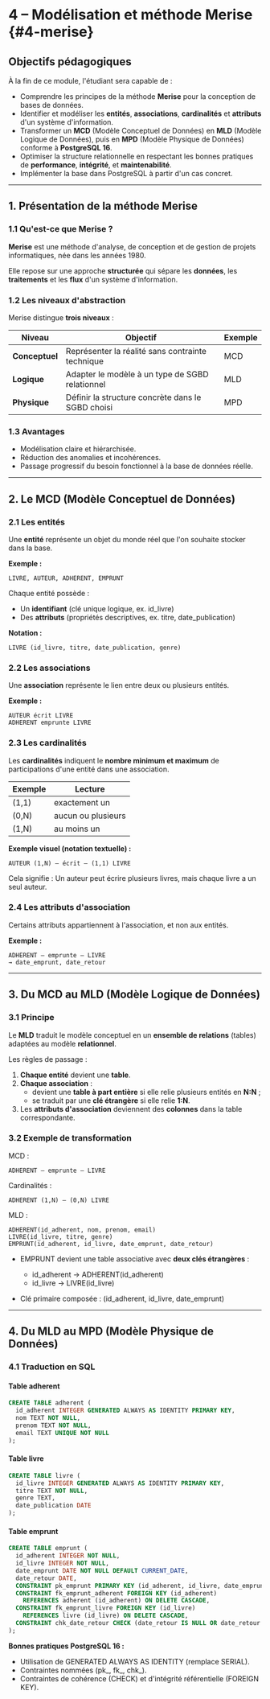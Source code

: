 # **4 – Modélisation et méthode Merise** {#4-merise}
## **Objectifs pédagogiques**

À la fin de ce module, l'étudiant sera capable de :
- Comprendre les principes de la méthode **Merise** pour la conception de bases de données.
- Identifier et modéliser les **entités**, **associations**, **cardinalités** et **attributs** d'un système d'information.
- Transformer un **MCD** (Modèle Conceptuel de Données) en **MLD** (Modèle Logique de Données), puis en **MPD** (Modèle Physique de Données) conforme à **PostgreSQL 16**.
- Optimiser la structure relationnelle en respectant les bonnes pratiques de **performance**, **intégrité**, et **maintenabilité**.
- Implémenter la base dans PostgreSQL à partir d'un cas concret.

---

## **1. Présentation de la méthode Merise**

### **1.1 Qu'est-ce que Merise ?**

**Merise** est une méthode d'analyse, de conception et de gestion de projets informatiques, née dans les années 1980.

Elle repose sur une approche **structurée** qui sépare les **données**, les **traitements** et les **flux** d'un système d'information.
### **1.2 Les niveaux d'abstraction**

Merise distingue **trois niveaux** :

| **Niveau**     | **Objectif**                                      | **Exemple** |
| -------------- | ------------------------------------------------- | ----------- |
| **Conceptuel** | Représenter la réalité sans contrainte technique  | MCD         |
| **Logique**    | Adapter le modèle à un type de SGBD relationnel   | MLD         |
| **Physique**   | Définir la structure concrète dans le SGBD choisi | MPD         |
### **1.3 Avantages**

- Modélisation claire et hiérarchisée.
- Réduction des anomalies et incohérences.
- Passage progressif du besoin fonctionnel à la base de données réelle.

---
## **2. Le MCD (Modèle Conceptuel de Données)**
### **2.1 Les entités**

Une **entité** représente un objet du monde réel que l'on souhaite stocker dans la base.

**Exemple :**
```
LIVRE, AUTEUR, ADHERENT, EMPRUNT
```

Chaque entité possède :
- Un **identifiant** (clé unique logique, ex. id_livre)
- Des **attributs** (propriétés descriptives, ex. titre, date_publication)

**Notation :**
```
LIVRE (id_livre, titre, date_publication, genre)
```

### **2.2 Les associations**

Une **association** représente le lien entre deux ou plusieurs entités.

**Exemple :**
```
AUTEUR écrit LIVRE
ADHERENT emprunte LIVRE
```

### **2.3 Les cardinalités**

Les **cardinalités** indiquent le **nombre minimum et maximum** de participations d'une entité dans une association.

|**Exemple**|**Lecture**|
|---|---|
|(1,1)|exactement un|
|(0,N)|aucun ou plusieurs|
|(1,N)|au moins un|

**Exemple visuel (notation textuelle) :**
```
AUTEUR (1,N) – écrit – (1,1) LIVRE
```

Cela signifie : Un auteur peut écrire plusieurs livres, mais chaque livre a un seul auteur.
### **2.4 Les attributs d'association**

Certains attributs appartiennent à l'association, et non aux entités.

**Exemple :**
```
ADHERENT – emprunte – LIVRE
→ date_emprunt, date_retour
```

---
## **3. Du MCD au MLD (Modèle Logique de Données)**
### **3.1 Principe**

Le **MLD** traduit le modèle conceptuel en un **ensemble de relations** (tables) adaptées au modèle **relationnel**.

Les règles de passage :
1. **Chaque entité** devient une **table**.
2. **Chaque association** :
    - devient une **table à part entière** si elle relie plusieurs entités en **N:N** ;
    - se traduit par une **clé étrangère** si elle relie **1:N**.
3. Les **attributs d'association** deviennent des **colonnes** dans la table correspondante.
### **3.2 Exemple de transformation**

MCD :
```
ADHERENT – emprunte – LIVRE
```

Cardinalités :
```
ADHERENT (1,N) – (0,N) LIVRE
```

MLD :
```
ADHERENT(id_adherent, nom, prenom, email)
LIVRE(id_livre, titre, genre)
EMPRUNT(id_adherent, id_livre, date_emprunt, date_retour)
```

- EMPRUNT devient une table associative avec **deux clés étrangères** :
    - id_adherent → ADHERENT(id_adherent)
    - id_livre → LIVRE(id_livre)

- Clé primaire composée : (id_adherent, id_livre, date_emprunt)


---
## **4. Du MLD au MPD (Modèle Physique de Données)**
### **4.1 Traduction en SQL**
#### **Table adherent**
```sql
CREATE TABLE adherent (
  id_adherent INTEGER GENERATED ALWAYS AS IDENTITY PRIMARY KEY,
  nom TEXT NOT NULL,
  prenom TEXT NOT NULL,
  email TEXT UNIQUE NOT NULL
);
```

#### **Table livre**
```sql
CREATE TABLE livre (
  id_livre INTEGER GENERATED ALWAYS AS IDENTITY PRIMARY KEY,
  titre TEXT NOT NULL,
  genre TEXT,
  date_publication DATE
);
```

#### **Table emprunt**
```sql
CREATE TABLE emprunt (
  id_adherent INTEGER NOT NULL,
  id_livre INTEGER NOT NULL,
  date_emprunt DATE NOT NULL DEFAULT CURRENT_DATE,
  date_retour DATE,
  CONSTRAINT pk_emprunt PRIMARY KEY (id_adherent, id_livre, date_emprunt),
  CONSTRAINT fk_emprunt_adherent FOREIGN KEY (id_adherent)
    REFERENCES adherent (id_adherent) ON DELETE CASCADE,
  CONSTRAINT fk_emprunt_livre FOREIGN KEY (id_livre)
    REFERENCES livre (id_livre) ON DELETE CASCADE,
  CONSTRAINT chk_date_retour CHECK (date_retour IS NULL OR date_retour >= date_emprunt)
);
```

**Bonnes pratiques PostgreSQL 16 :**
- Utilisation de GENERATED ALWAYS AS IDENTITY (remplace SERIAL).
- Contraintes nommées (pk_, fk_, chk_).
- Contraintes de cohérence (CHECK) et d'intégrité référentielle (FOREIGN KEY).
